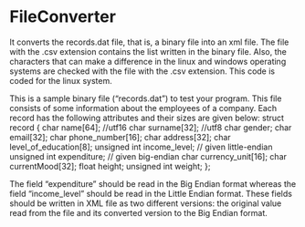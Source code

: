 # FileConverter

It converts the records.dat file, that is, a binary file into an xml file. The file with the .csv extension contains the list written in the binary file. 
Also, the characters that can make a difference in the linux and windows operating systems are checked with the file with the .csv extension.
This code is coded for the linux system.

This is a sample binary file (“records.dat”) to test your program. This file consists of
some information about the employees of a company. Each record has the following
attributes and their sizes are given below:
struct record {
 char name[64]; //utf16
 char surname[32]; //utf8
 char gender;
 char email[32];
 char phone_number[16];
 char address[32];
 char level_of_education[8];
 unsigned int income_level; // given little-endian
 unsigned int expenditure; // given big-endian
 char currency_unit[16];
 char currentMood[32];
 float height;
 unsigned int weight;
};

The field “expenditure” should be read in the Big Endian format whereas the field
“income_level” should be read in the Little Endian format. These fields should be
written in XML file as two different versions: the original value read from the file and its
converted version to the Big Endian format.
